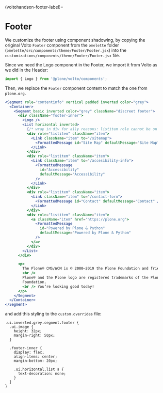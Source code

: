 (voltohandson-footer-label)=

# Footer

We customize the footer using component shadowing, by copying the original Volto `Footer` component from the `omelette` folder (`omelette/src/components/theme/Footer/Footer.jsx`) into the `customizations/components/theme/Footer/Footer.jsx` file.

Since we need the Logo component in the Footer, we import it from Volto as we did in the Header:

```jsx
import { Logo } from '@plone/volto/components';
```

Then, we replace the `Footer` component content to match the one from `plone.org`.

```jsx
<Segment role="contentinfo" vertical padded inverted color="grey">
  <Container>
    <Segment basic inverted color="grey" className="discreet footer">
      <div className="footer-inner">
        <Logo />
        <List horizontal inverted>
          {/* wrap in div for a11y reasons: listitem role cannot be on the <a> element directly */}
          <div role="listitem" className="item">
            <Link className="item" to="/sitemap">
              <FormattedMessage id="Site Map" defaultMessage="Site Map" />
            </Link>
          </div>
          <div role="listitem" className="item">
            <Link className="item" to="/accesibility-info">
              <FormattedMessage
                id="Accessibility"
                defaultMessage="Accessibility"
              />
            </Link>
          </div>
          <div role="listitem" className="item">
            <Link className="item" to="/contact-form">
              <FormattedMessage id="Contact" defaultMessage="Contact" />
            </Link>
          </div>
          <div role="listitem" className="item">
            <a className="item" href="https://plone.org">
              <FormattedMessage
                id="Powered by Plone & Python"
                defaultMessage="Powered by Plone & Python"
              />
            </a>
          </div>
        </List>
      </div>

      <p>
        The Plone® CMS/WCM is © 2000–2019 the Plone Foundation and friends.
        <br />
        Plone® and the Plone logo are registered trademarks of the Plone
        Foundation.
        <br /> You’re looking good today!
      </p>
    </Segment>
  </Container>
</Segment>
```

and add this styling to the `custom.overrides` file:

```less
.ui.inverted.grey.segment.footer {
  .ui.image {
    height: 32px;
    margin-right: 50px;
  }

  .footer-inner {
    display: flex;
    align-items: center;
    margin-bottom: 20px;

    .ui.horizontal.list a {
      text-decoration: none;
    }
  }
}
```
